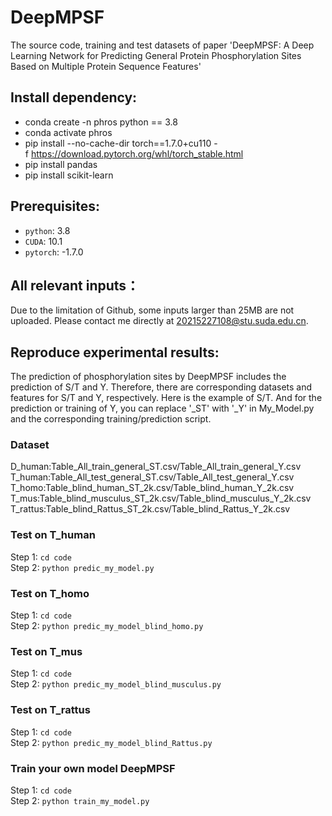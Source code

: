 # DeepMPSF
The source code, training and test datasets of paper 'DeepMPSF: A Deep Learning Network for Predicting General Protein Phosphorylation Sites Based on Multiple Protein Sequence Features'  
## Install dependency:  
* conda create -n phros python == 3.8
* conda activate phros
* pip install --no-cache-dir torch==1.7.0+cu110 -f https://download.pytorch.org/whl/torch_stable.html
* pip install pandas
* pip install scikit-learn
## Prerequisites:
* `python`: 3.8
* `CUDA`: 10.1
* `pytorch`: -1.7.0
## All relevant inputs：
Due to the limitation of Github, some inputs larger than 25MB are not uploaded. Please contact me directly at 20215227108@stu.suda.edu.cn.
## Reproduce experimental results:
The prediction of phosphorylation sites by DeepMPSF includes the prediction of S/T and Y. Therefore, there are corresponding datasets and features for S/T and Y, respectively. Here is the example of S/T. And for the prediction or training of Y, you can replace '_ST' with '_Y' in My_Model.py and the corresponding training/prediction script.
### Dataset
D_human:Table_All_train_general_ST.csv/Table_All_train_general_Y.csv  
T_human:Table_All_test_general_ST.csv/Table_All_test_general_Y.csv  
T_homo:Table_blind_human_ST_2k.csv/Table_blind_human_Y_2k.csv
T_mus:Table_blind_musculus_ST_2k.csv/Table_blind_musculus_Y_2k.csv  
T_rattus:Table_blind_Rattus_ST_2k.csv/Table_blind_Rattus_Y_2k.csv
### Test on T_human
Step 1: ```cd code```  
Step 2: ```python predic_my_model.py```
### Test on T_homo
Step 1: ```cd code```  
Step 2: ```python predic_my_model_blind_homo.py```
### Test on T_mus
Step 1: ```cd code```  
Step 2: ```python predic_my_model_blind_musculus.py```
### Test on T_rattus
Step 1: ```cd code```  
Step 2: ```python predic_my_model_blind_Rattus.py```
### Train your own model DeepMPSF
Step 1: ```cd code```  
Step 2: ```python train_my_model.py```
